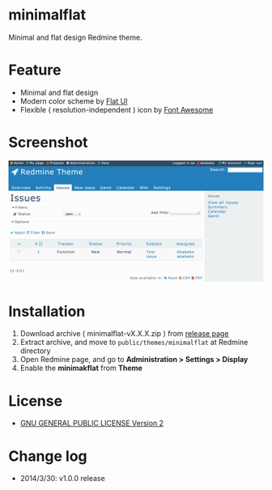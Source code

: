 # minimalflat

Minimal and flat design Redmine theme.

# Feature

* Minimal and flat design
* Modern color scheme by [Flat UI](http://designmodo.github.io/Flat-UI/)
* Flexible ( resolution-independent ) icon by [Font Awesome](http://fortawesome.github.io/Font-Awesome/)

# Screenshot

![Display sample](screenshot.png)

# Installation

1. Download archive ( minimalflat-vX.X.X.zip ) from [release page](https://github.com/akabekobeko/redmine-theme-minimalflat/releases)
2. Extract archive, and move to `public/themes/minimalflat` at Redmine directory
3. Open Redmine page, and go to **Administration > Settings > Display**
4. Enable the **minimakflat** from **Theme**

# License

* [GNU GENERAL PUBLIC LICENSE Version 2](LICENSE)

# Change log

* 2014/3/30: v1.0.0 release
